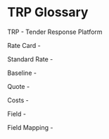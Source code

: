 # TRP Glossary

TRP - Tender Response Platform

Rate Card -

Standard Rate -

Baseline -&#x20;

Quote -

Costs -

Field -

Field Mapping -
